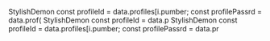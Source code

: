StylishDemon const profileId = data.profiles[i.pumber; const profilePassrd = data.prof(
StylishDemon const profileId = data.p
StylishDemon const profileId = data.profiles[i.pumber; const profilePassrd = data.pr
